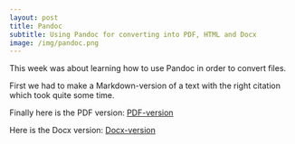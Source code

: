 ```yaml
---
layout: post
title: Pandoc
subtitle: Using Pandoc for converting into PDF, HTML and Docx
image: /img/pandoc.png
---
```


This week was about learning how to use Pandoc in order to convert files.

First we had to make a Markdown-version of a text with the right citation which took quite some time. 

Finally here is the PDF version: [PDF-version](C:\Users\Coco\Documents\Uni\CogSci\UEMethods\cleeb94.github.io\files\070112-L04-HW-Leeb-01308758.pdf)

Here is the Docx version: [Docx-version](C:\Users\Coco\Documents\Uni\CogSci\UEMethods\cleeb94.github.io\files\070112-L04-HW-Leeb-01308758.docx)

